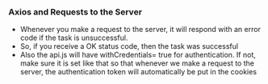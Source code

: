 ### Axios and Requests to the Server

- Whenever you make a request to the server, it will respond with an error code if the task is unsuccessful.
- So, if you receive a OK status code, then the task was successful
- Also the api.js will have withCredentials= true for authentication. If not, make sure it is set like that so that whenever we make a request to the server, the authentication token will automatically be put in the cookies
